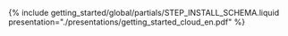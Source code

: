 {% include getting_started/global/partials/STEP_INSTALL_SCHEMA.liquid presentation="./presentations/getting_started_cloud_en.pdf" %}
<!-- Source: https://docs.google.com/presentation/d/1tCY9yKfmzlwhhq2-E1vzkav4G7m4mOQzOoTp5qUeGWs/ -->
